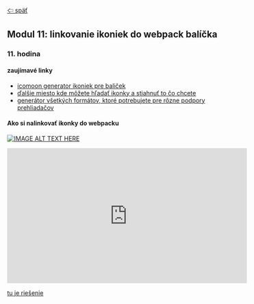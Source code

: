 [&#129188; späť](../README.md)</br>

## Modul 11: linkovanie ikoniek do webpack balíčka

### 11. hodina

#### zaujímavé linky
- [icomoon generator ikoniek pre baliček](https://icomoon.io)</br>
- [ďalšie miesto kde môžete hľadať ikonky a stiahnuť to čo chcete](http://fontello.com)</br>
- [generátor všetkých formátov, ktoré potrebujete pre rôzne podpory prehliadačov](https://transfonter.org)</br>

#### Ako si nalinkovať ikonky do webpacku</br>
[![IMAGE ALT TEXT HERE](https://img.youtube.com/vi/WxLGFBfKoM0/0.jpg)](https://www.youtube.com/watch?v=WxLGFBfKoM0)
<iframe width="560" height="315" src="https://www.youtube-nocookie.com/embed/WxLGFBfKoM0" frameborder="0" gesture="media" allowfullscreen></iframe><br>

[tu je riešenie](lesson)<br>
